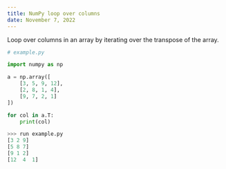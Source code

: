 ```yaml
---
title: NumPy loop over columns
date: November 7, 2022
---
```


Loop over columns in an array by iterating over the transpose of the array.

```python
# example.py

import numpy as np

a = np.array([
    [3, 5, 9, 12],
    [2, 8, 1, 4],
    [9, 7, 2, 1]
])

for col in a.T:
    print(col)
```

```python
>>> run example.py
[3 2 9]
[5 8 7]
[9 1 2]
[12  4  1]
```
